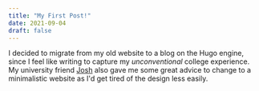 ```yaml
---
title: "My First Post!"
date: 2021-09-04
draft: false
---
```


I decided to migrate from my old website to a blog on the Hugo engine, since I feel like writing to capture my _unconventional_ college experience. My university friend [Josh](https://joshspicer.com) also gave me some great advice to change to a minimalistic website as I'd get tired of the design less easily.